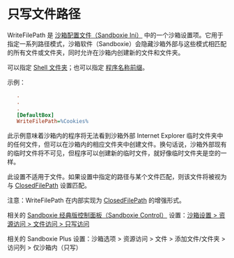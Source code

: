 # 只写文件路径

WriteFilePath 是 [沙箱配置文件（Sandboxie Ini）](SandboxieIni.md) 中的一个沙箱设置项。它用于指定一系列路径模式，沙箱软件（Sandboxie）会隐藏沙箱外部与这些模式相匹配的所有文件或文件夹，同时允许在沙箱内创建新的文件和文件夹。

可以指定 [Shell 文件夹](ShellFolders.md)；也可以指定 [程序名称前缀](ProgramNamePrefix.md)。

示例：
```ini
   .
   .
   .
   [DefaultBox]
   WriteFilePath=%Cookies%
```

此示例意味着沙箱内的程序将无法看到沙箱外部 Internet Explorer 临时文件夹中的任何文件，但可以在沙箱内的相应文件夹中创建文件。换句话说，沙箱外部现有的临时文件将不可见，但程序可以创建新的临时文件，就好像临时文件夹是空的一样。

此设置不适用于文件。如果设置中指定的路径与某个文件匹配，则该文件将被视为与 [ClosedFilePath](ClosedFilePath.md) 设置匹配。

注意：WriteFilePath 在内部实现为 [ClosedFilePath](ClosedFilePath.md) 的增强形式。

相关的 [Sandboxie 经典版控制面板（Sandboxie Control）](SandboxieControl.md) 设置：[沙箱设置 > 资源访问 > 文件访问 > 只写访问](ResourceAccessSettings.md#file-access--write-only-access)

相关的 Sandboxie Plus 设置：沙箱选项 > 资源访问 > 文件 > 添加文件/文件夹 > 访问列 > 仅沙箱内（只写）
